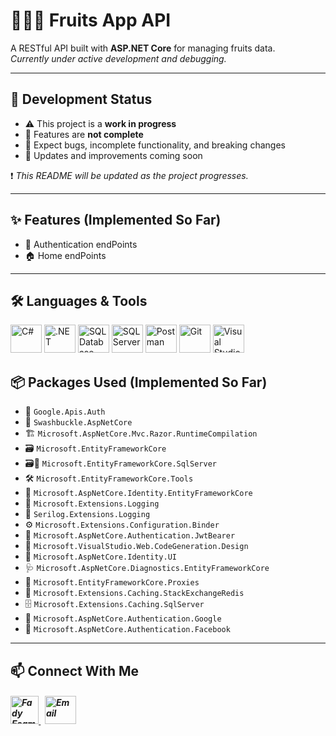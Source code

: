 # 🍎🍌🍉 Fruits App API

A RESTful API built with **ASP.NET Core** for managing fruits data.  
*Currently under active development and debugging.*

---

## 🚧 Development Status

- ⚠️ This project is a **work in progress**  
- 🚫 Features are **not complete**  
- 🐞 Expect bugs, incomplete functionality, and breaking changes  
- 🔄 Updates and improvements coming soon

❗ *This README will be updated as the project progresses.*

---

## ✨ Features (Implemented So Far)

- 🔐 Authentication endPoints
- 🏠 Home endPoints

---

## 🛠️ Languages & Tools
<p align="left"> 
        <img src="https://github.com/user-attachments/assets/371823a5-1412-4df5-bc39-8dbe2301d3b5" alt="C#" width="50" height="45"/>
        <img src="https://www.vectorlogo.zone/logos/dotnet/dotnet-official.svg" alt=".NET" width="50" height="45"/>
        <img src="https://github.com/user-attachments/assets/7c52a0af-9e04-4cb9-8a08-e492f9ea1ff1" alt="SQL Database" width="50" height="45"/>
        <img src="https://github.com/user-attachments/assets/92a8f8f5-b9cc-4ca4-88d8-b8ae33106ddb" alt="SQL Server" width="50" height="45"/> 
        <img src="https://www.vectorlogo.zone/logos/getpostman/getpostman-icon.svg" alt="Postman" width="50" height="45"/>
        <img src="https://www.vectorlogo.zone/logos/git-scm/git-scm-icon.svg" alt="Git" width="50" height="45"/>
        <img src="https://github.com/user-attachments/assets/77a7ebaf-391a-4c1f-b705-12323cbaaa98" alt="Visual Studio" width="50" height="45"/>
</p

---
## 📦 Packages Used (Implemented So Far)

- 🔵 `Google.Apis.Auth`
- 📄 `Swashbuckle.AspNetCore`
- 🏗️ `Microsoft.AspNetCore.Mvc.Razor.RuntimeCompilation`
- 🗃️ `Microsoft.EntityFrameworkCore`
- 🗃️🔌 `Microsoft.EntityFrameworkCore.SqlServer`
- 🛠️ `Microsoft.EntityFrameworkCore.Tools`
- 🔐 `Microsoft.AspNetCore.Identity.EntityFrameworkCore`
- 📝 `Microsoft.Extensions.Logging`
- 📜 `Serilog.Extensions.Logging`
- ⚙️ `Microsoft.Extensions.Configuration.Binder`
- 🔑 `Microsoft.AspNetCore.Authentication.JwtBearer`
- 🎨 `Microsoft.VisualStudio.Web.CodeGeneration.Design`
- 👥 `Microsoft.AspNetCore.Identity.UI`
- 🩺 `Microsoft.AspNetCore.Diagnostics.EntityFrameworkCore`
- 👻 `Microsoft.EntityFrameworkCore.Proxies`
- 🧠 `Microsoft.Extensions.Caching.StackExchangeRedis`
- 🗄️ `Microsoft.Extensions.Caching.SqlServer`
- 🔵 `Microsoft.AspNetCore.Authentication.Google`
- 📘 `Microsoft.AspNetCore.Authentication.Facebook`

---

## 📫 Connect With Me
<h5 align="left"> 
<a href="https://www.linkedin.com/in/fady-esam/" target="_blank"> 
  <img src="https://raw.githubusercontent.com/rahuldkjain/github-profile-readme-generator/master/src/images/icons/Social/linked-in-alt.svg" alt="Fady Esam" height="45" width="45" /> 
  </a> 
   &nbsp;
  <a href="mailto:fady.esam.0101@gmail.com" target="_blank"> 
    <img src="https://cdn-icons-png.flaticon.com/512/732/732200.png" alt="Email" height="45" width="50" /> 
</a> 
</h5>




